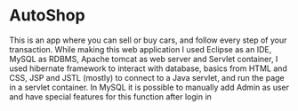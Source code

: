 # AutoShop

This is an app where you can sell or buy cars, and follow every step of your transaction. While making this web application I used Eclipse as an IDE, MySQL as RDBMS, Apache tomcat as web server and Servlet container, I used hibernate framework to interact  with database, basics from HTML and CSS, JSP and JSTL (mostly) to connect to a Java servlet, and run the page in a servlet container. In MySQL it is possible to manually add Admin as user and have special features for this function after login in

